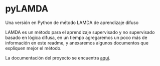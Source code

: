 pyLAMDA
=======

Una versión en Python de método LAMDA de aprendizaje difuso

LAMDA es un método para el aprendizaje supervisado y no supervisado 
basado en lógica difusa, en un tiempo agregaremos un poco más
de información en este readme, y anexaremos algunos documentos que 
expliquen mejor el método.

La documentación del proyecto se encuentra [aqui](docs/_build/html/index.html).

